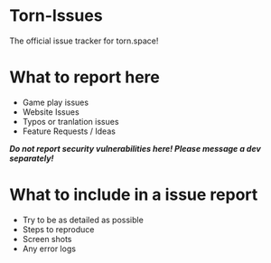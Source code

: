 # Torn-Issues
The official issue tracker for torn.space!

# What to report here
* Game play issues
* Website Issues
* Typos or tranlation issues
* Feature Requests / Ideas

***Do not report security vulnerabilities here! Please message a dev separately!***

# What to include in a issue report
* Try to be as detailed as possible
* Steps to reproduce
* Screen shots
* Any error logs
